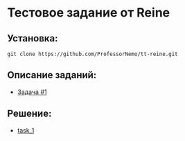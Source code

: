 # Тестовое задание от Reine

## Установка:

```
git clone https://github.com/ProfessorNemo/tt-reine.git
```

## Описание заданий:

- [Задача #1](https://github.com/ProfessorNemo/tt-reine/blob/master/test_task.pdf)

## Решение:

- [task_1]([https://github.com/ProfessorNemo/tt-reine/tree/master/task_1)
